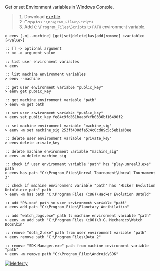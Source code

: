 ﻿Get or set Environment variables in Windows Console.
> 1. Download [exe file](https://github.com/winp/extra-env/releases/download/1.0.0/eenv.exe).
> 2. Copy to `C:\Program_Files\Scripts`.
> 3. Add `C:\Program_Files\Scripts` to `PATH` environment variable.


```batch
> eenv [-m|--machine] [get|set|delete|has|add|remove] <variable> [<value>]

:: [] -> optional argument
:: <> -> argument value
```

```batch
:: list user environment variables
> eenv

:: list machine environment variables
> eenv --machine

:: get user environment variable "public_key"
> eenv get public_key

:: get machine environment variable "path"
> eenv -m get path

:: set user environment variable "public_key"
> eenv set public_key fe84c9fd861baabfcfb0336bf16490f2

:: set machine environment variable "machine_sig"
> eenv -m set machine_sig 253f3400dfa524c0cd89c5c5eb1e03ee

:: delete user environment variable "private_key"
> eenv delete private_key

:: delete machine environment variable "machine_sig"
> eenv -m delete machine_sig

:: check if user environment variable "path" has "play-unreal3.exe" path
> eenv has path "C:\Program_Files\Unreal Tournament\Unreal Tournament 3"

:: check if machine environment variable "path" has "Hacker Evolution Untold.exe path" path
> eenv -m has path "C:\Program Files (x86)\Hacker Evolution Untold"

:: add "PA.exe" path to user environment variable "path"
> eenv add path "C:\Program_Files\Planetary Annihilation"

:: add "watch_dogs.exe" path to machine environment variable "path"
> eenv -m add path "C:\Program Files (x86)\R.G. Mechanics\Watch Dogs\bin"

:: remove "dota_2.exe" path from user environment variable "path"
> eenv remove path "C:\Program_Files\Dota 2"

:: remove "SDK Manager.exe" path from machine environment variable "path"
> eenv -m remove path "C:\Program_Files\Android\SDK"
```


[![Merferry](https://i.imgur.com/pZjAAcb.jpg)](https://merferry.github.io)

